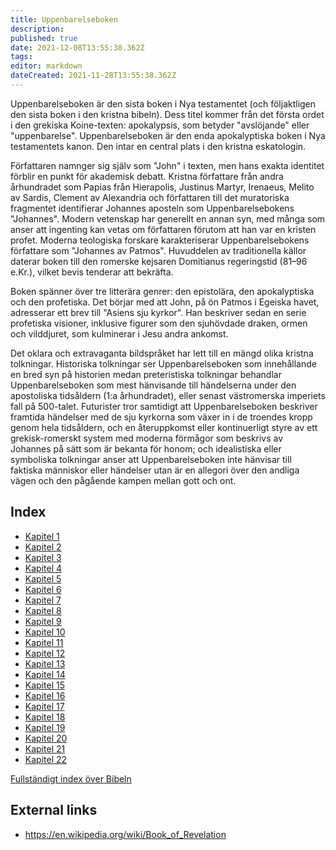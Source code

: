 ```yaml
---
title: Uppenbarelseboken
description: 
published: true
date: 2021-12-08T13:55:38.362Z
tags: 
editor: markdown
dateCreated: 2021-11-28T13:55:38.362Z
---
```


Uppenbarelseboken är den sista boken i Nya testamentet (och följaktligen den sista boken i den kristna bibeln). Dess titel kommer från det första ordet i den grekiska Koine-texten: apokalypsis, som betyder "avslöjande" eller "uppenbarelse". Uppenbarelseboken är den enda apokalyptiska boken i Nya testamentets kanon. Den intar en central plats i den kristna eskatologin.

Författaren namnger sig själv som "John" i texten, men hans exakta identitet förblir en punkt för akademisk debatt. Kristna författare från andra århundradet som Papias från Hierapolis, Justinus Martyr, Irenaeus, Melito av Sardis, Clement av Alexandria och författaren till det muratoriska fragmentet identifierar Johannes aposteln som Uppenbarelsebokens "Johannes". Modern vetenskap har generellt en annan syn, med många som anser att ingenting kan vetas om författaren förutom att han var en kristen profet. Moderna teologiska forskare karakteriserar Uppenbarelsebokens författare som "Johannes av Patmos". Huvuddelen av traditionella källor daterar boken till den romerske kejsaren Domitianus regeringstid (81–96 e.Kr.), vilket bevis tenderar att bekräfta.

Boken spänner över tre litterära genrer: den epistolära, den apokalyptiska och den profetiska. Det börjar med att John, på ön Patmos i Egeiska havet, adresserar ett brev till "Asiens sju kyrkor". Han beskriver sedan en serie profetiska visioner, inklusive figurer som den sjuhövdade draken, ormen och vilddjuret, som kulminerar i Jesu andra ankomst.

Det oklara och extravaganta bildspråket har lett till en mängd olika kristna tolkningar. Historiska tolkningar ser Uppenbarelseboken som innehållande en bred syn på historien medan preteristiska tolkningar behandlar Uppenbarelseboken som mest hänvisande till händelserna under den apostoliska tidsåldern (1:a århundradet), eller senast västromerska imperiets fall på 500-talet. Futurister tror samtidigt att Uppenbarelseboken beskriver framtida händelser med de sju kyrkorna som växer in i de troendes kropp genom hela tidsåldern, och en återuppkomst eller kontinuerligt styre av ett grekisk-romerskt system med moderna förmågor som beskrivs av Johannes på sätt som är bekanta för honom; och idealistiska eller symboliska tolkningar anser att Uppenbarelseboken inte hänvisar till faktiska människor eller händelser utan är en allegori över den andliga vägen och den pågående kampen mellan gott och ont.

## Index

- [Kapitel 1](/sv/Bible/Revelation/1)
- [Kapitel 2](/sv/Bible/Revelation/2)
- [Kapitel 3](/sv/Bible/Revelation/3)
- [Kapitel 4](/sv/Bible/Revelation/4)
- [Kapitel 5](/sv/Bible/Revelation/5)
- [Kapitel 6](/sv/Bible/Revelation/6)
- [Kapitel 7](/sv/Bible/Revelation/7)
- [Kapitel 8](/sv/Bible/Revelation/8)
- [Kapitel 9](/sv/Bible/Revelation/9)
- [Kapitel 10](/sv/Bible/Revelation/10)
- [Kapitel 11](/sv/Bible/Revelation/11)
- [Kapitel 12](/sv/Bible/Revelation/12)
- [Kapitel 13](/sv/Bible/Revelation/13)
- [Kapitel 14](/sv/Bible/Revelation/14)
- [Kapitel 15](/sv/Bible/Revelation/15)
- [Kapitel 16](/sv/Bible/Revelation/16)
- [Kapitel 17](/sv/Bible/Revelation/17)
- [Kapitel 18](/sv/Bible/Revelation/18)
- [Kapitel 19](/sv/Bible/Revelation/19)
- [Kapitel 20](/sv/Bible/Revelation/20)
- [Kapitel 21](/sv/Bible/Revelation/21)
- [Kapitel 22](/sv/Bible/Revelation/22)


[Fullständigt index över Bibeln](/sv/index/bible)


## External links

- https://en.wikipedia.org/wiki/Book_of_Revelation
